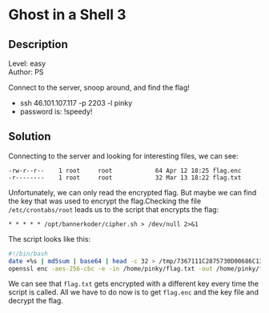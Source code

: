 # Ghost in a Shell 3

## Description
Level: easy<br/>
Author: PS

Connect to the server, snoop around, and find the flag!

- ssh 46.101.107.117 -p 2203 -l pinky
- password is: !speedy!

## Solution

Connecting to the server and looking for interesting files, we can see:

```
-rw-r--r--    1 root     root            64 Apr 12 18:25 flag.enc
-r--------    1 root     root            32 Mar 13 18:22 flag.txt
```

Unfortunately, we can only read the encrypted flag. But maybe we can find the key that was used to encrypt the
flag.Checking the file `/etc/crontabs/root` leads us to the script that encrypts the flag:

```
* * * * * /opt/bannerkoder/cipher.sh > /dev/null 2>&1
```

The script looks like this:

```bash
#!/bin/bash
date +%s | md5sum | base64 | head -c 32 > /tmp/7367111C2875730D00686C13B98E7F36
openssl enc -aes-256-cbc -e -in /home/pinky/flag.txt -out /home/pinky/flag.enc -kfile /tmp/7367111C2875730D00686C13B98E7F36bf21a174387a
```

We can see that `flag.txt` gets encrypted with a different key every time the script is called. All we have to do now is
to get `flag.enc` and the key file and decrypt the flag.


